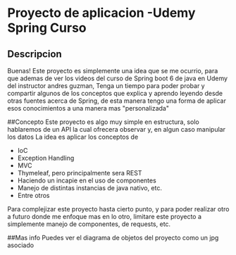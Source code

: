 # Proyecto de aplicacion -Udemy Spring Curso
## Descripcion
Buenas! Este proyecto es simplemente una idea que se me ocurrio, para que ademas de ver los videos del curso de Spring boot 6 de java en Udemy del instructor andres guzman, Tenga un tiempo para poder probar y compartir algunos de los conceptos que explica y aprendo leyendo desde otras fuentes acerca de Spring, de esta manera tengo una forma de aplicar esos conocimientos a una manera mas "personalizada"

##Concepto
Este proyecto es algo muy simple en estructura, solo hablaremos de un API la cual ofrecera observar y, en algun caso manipular los datos
La idea es aplicar los conceptos de
- IoC
- Exception Handling
- MVC
- Thymeleaf, pero principalmente sera REST
- Haciendo un incapie en el uso de componentes
- Manejo de distintas instancias de java nativo, etc.
- Entre otros

Para complejizar este proyecto hasta cierto punto, y para poder realizar otro a futuro donde me enfoque mas en lo otro, limitare este proyecto a simplemente manejo de componentes, de requests, etc.

##Mas info
Puedes ver el diagrama de objetos del proyecto como un jpg asociado